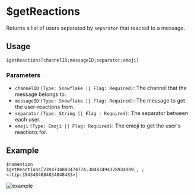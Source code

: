 # $getReactions
Returns a list of users separated by `separator` that reacted to a message.

## Usage
```
$getReactions[channelID;messageID;separator;emoji]
```

### Parameters
- `channelID` `(Type: Snowflake || Flag: Required)`: The channel that the message belongs to.
- `messageID` `(Type: Snowflake || Flag: Required)`: The message to get the user-reactions from.
- `separator` `(Type: String || Flag : Required)`: The separator between each user.
- `emoji` `(Type: Emoji || Flag: Required)`: The emoji to get the user's reactions for.

## Example
```
$nomention
$getReactions[2394734883474774;38483494328934989;, ;<:tip:3943484884834848483>]
```

![example](https://user-images.githubusercontent.com/69215413/123293801-488f9980-d4e2-11eb-9a1b-241c4b51f845.png)
